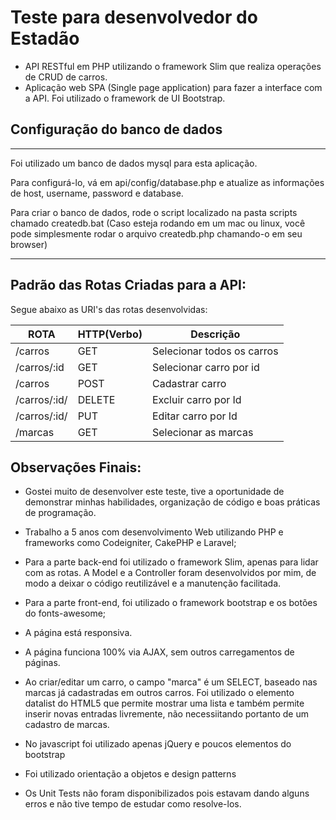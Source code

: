 Teste para desenvolvedor do Estadão
==============================

* API RESTful em PHP utilizando o framework Slim que realiza operações de CRUD de carros.
* Aplicação web SPA (Single page application) para fazer a interface com a API. Foi utilizado o framework de UI Bootstrap.

## Configuração do banco de dados
--------

Foi utilizado um banco de dados mysql para esta aplicação.

Para configurá-lo, vá em api/config/database.php e atualize as informações de host, username, password e database.

Para criar o banco de dados, rode o script localizado na pasta scripts chamado createdb.bat (Caso esteja rodando em um mac ou linux, você pode simplesmente rodar o arquivo createdb.php chamando-o em seu browser)


--------
## Padrão das Rotas Criadas para a API: 

Segue abaixo as URI's das rotas desenvolvidas:

|ROTA|HTTP(Verbo)| Descrição | 
|--|--|--|
| /carros | GET | Selecionar todos os carros |
| /carros/:id | GET | Selecionar carro por id |
| /carros  | POST| Cadastrar carro|
| /carros/:id/  | DELETE| Excluir carro por Id |
| /carros/:id/  | PUT| Editar carro por Id |
| /marcas | GET | Selecionar as marcas |

## Observações Finais:

* Gostei muito de desenvolver este teste, tive a oportunidade de demonstrar minhas habilidades, organização de código e boas práticas de programação.

* Trabalho a 5 anos com desenvolvimento Web utilizando PHP e frameworks como Codeigniter, CakePHP e Laravel;

* Para a parte back-end foi utilizado o framework Slim, apenas para lidar com as rotas. A Model e a Controller foram desenvolvidos por mim, de modo a deixar o código reutilizável e a manutenção facilitada.

* Para a parte front-end, foi utilizado o framework bootstrap e os botões do fonts-awesome;

* A página está responsiva.

* A página funciona 100% via AJAX, sem outros carregamentos de páginas.

* Ao criar/editar um carro, o campo "marca" é um SELECT, baseado nas marcas já cadastradas em outros carros. Foi utilizado o elemento datalist do HTML5 que permite mostrar uma lista e também permite inserir novas entradas livremente, não necessiitando portanto de um cadastro de marcas.

* No javascript foi utilizado apenas jQuery e poucos elementos do bootstrap

* Foi utilizado orientação a objetos e design patterns

* Os Unit Tests não foram disponibilizados pois estavam dando alguns erros e não tive tempo de estudar como resolve-los.
